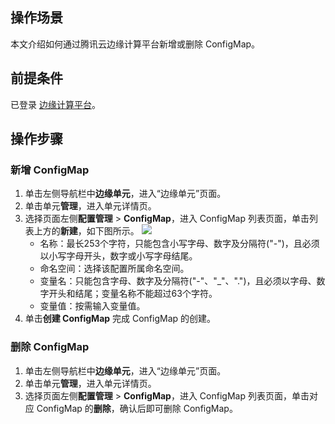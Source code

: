 ## 操作场景
本文介绍如何通过腾讯云边缘计算平台新增或删除 ConfigMap。

## 前提条件
已登录 [边缘计算平台](https://console.cloud.tencent.com/tke2)。

## 操作步骤
### 新增 ConfigMap
1. 单击左侧导航栏中**边缘单元**，进入“边缘单元”页面。
2. 单击单元**管理**，进入单元详情页。
3. 选择页面左侧**配置管理** > **ConfigMap**，进入 ConfigMap 列表页面，单击列表上方的**新建**，如下图所示。
![](https://qcloudimg.tencent-cloud.cn/raw/52703d2882de84cb5cb26fdd1f678999.png)
	-	名称：最长253个字符，只能包含小写字母、数字及分隔符("-")，且必须以小写字母开头，数字或小写字母结尾。
	-	命名空间：选择该配置所属命名空间。
	-	变量名：只能包含字母、数字及分隔符("-"、"_"、".")，且必须以字母、数字开头和结尾；变量名称不能超过63个字符。
	-	变量值：按需输入变量值。
4. 单击**创建 ConfigMap** 完成 ConfigMap 的创建。

### 删除 ConfigMap
1. 单击左侧导航栏中**边缘单元**，进入“边缘单元”页面。
2. 单击单元**管理**，进入单元详情页。
3. 选择页面左侧**配置管理** > **ConfigMap**，进入 ConfigMap 列表页面，单击对应 ConfigMap 的**删除**，确认后即可删除 ConfigMap。
